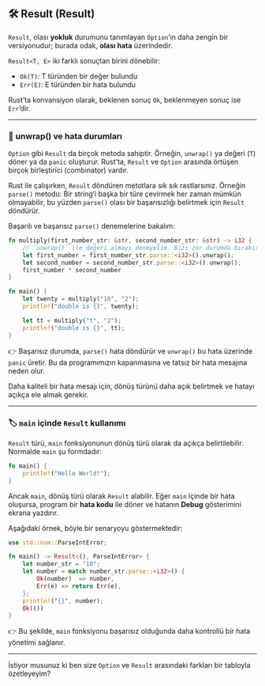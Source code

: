 ## 🛠️ Result (Result)

`Result`, olası **yokluk** durumunu tanımlayan `Option`’ın daha zengin bir versiyonudur; burada odak, **olası hata** üzerindedir.

`Result<T, E>` iki farklı sonuçtan birini dönebilir:

* `Ok(T)`: T türünden bir değer bulundu
* `Err(E)`: E türünden bir hata bulundu

Rust’ta konvansiyon olarak, beklenen sonuç `Ok`, beklenmeyen sonuç ise `Err`’dir.

---

### 🔎 unwrap() ve hata durumları

`Option` gibi `Result` da birçok metoda sahiptir. Örneğin, `unwrap()` ya değeri (`T`) döner ya da `panic` oluşturur. Rust’ta, `Result` ve `Option` arasında örtüşen birçok birleştirici (combinator) vardır.

Rust ile çalışırken, `Result` döndüren metotlara sık sık rastlarsınız. Örneğin `parse()` metodu:
Bir string’i başka bir türe çevirmek her zaman mümkün olmayabilir, bu yüzden `parse()` olası bir başarısızlığı belirtmek için `Result` döndürür.

Başarılı ve başarısız `parse()` denemelerine bakalım:

```rust
fn multiply(first_number_str: &str, second_number_str: &str) -> i32 {
    // `unwrap()` ile değeri almayı deneyelim. Bizi zor durumda bırakır mı?
    let first_number = first_number_str.parse::<i32>().unwrap();
    let second_number = second_number_str.parse::<i32>().unwrap();
    first_number * second_number
}

fn main() {
    let twenty = multiply("10", "2");
    println!("double is {}", twenty);

    let tt = multiply("t", "2");
    println!("double is {}", tt);
}
```

👉 Başarısız durumda, `parse()` hata döndürür ve `unwrap()` bu hata üzerinde `panic` üretir. Bu da programımızın kapanmasına ve tatsız bir hata mesajına neden olur.

Daha kaliteli bir hata mesajı için, dönüş türünü daha açık belirtmek ve hatayı açıkça ele almak gerekir.

---

### 🏷️ `main` içinde `Result` kullanımı

`Result` türü, `main` fonksiyonunun dönüş türü olarak da açıkça belirtilebilir. Normalde `main` şu formdadır:

```rust
fn main() {
    println!("Hello World!");
}
```

Ancak `main`, dönüş türü olarak `Result` alabilir. Eğer `main` içinde bir hata oluşursa, program bir **hata kodu** ile döner ve hatanın **Debug** gösterimini ekrana yazdırır.

Aşağıdaki örnek, böyle bir senaryoyu göstermektedir:

```rust
use std::num::ParseIntError;

fn main() -> Result<(), ParseIntError> {
    let number_str = "10";
    let number = match number_str.parse::<i32>() {
        Ok(number)  => number,
        Err(e) => return Err(e),
    };
    println!("{}", number);
    Ok(())
}
```

👉 Bu şekilde, `main` fonksiyonu başarısız olduğunda daha kontrollü bir hata yönetimi sağlanır.

---

İstiyor musunuz ki ben size `Option` ve `Result` arasındaki farkları bir tabloyla özetleyeyim?

